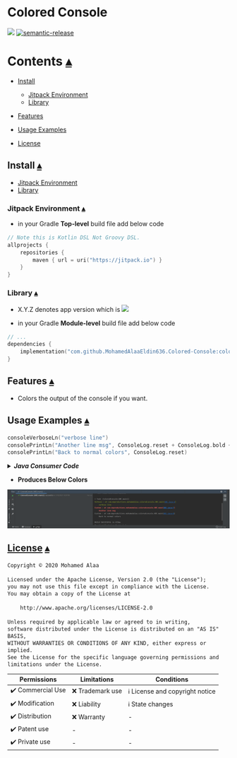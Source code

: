 # Colored Console
[![](https://jitpack.io/v/MohamedAlaaEldin636/Colored-Console.svg)](https://jitpack.io/#MohamedAlaaEldin636/Colored-Console)
[![semantic-release](https://img.shields.io/badge/%20%20%F0%9F%93%A6%F0%9F%9A%80-semantic--release-e10079.svg)](https://github.com/semantic-release/semantic-release)

# Contents [▴](#mautils-gson)

- [Install](#install-)
    - [Jitpack Environment](#jitpack-environment-)
    - [Library](#library-)

- [Features](#features-)

- [Usage Examples](#usage-examples-)

- [License](#license-)

## Install [▴](#contents-)

- [Jitpack Environment](#jitpack-environment-)
- [Library](#library-)

### Jitpack Environment [▴](#install-)

- in your Gradle **Top-level** build file add below code

``` kotlin
// Note this is Kotlin DSL Not Groovy DSL.
allprojects {
    repositories {
        maven { url = uri("https://jitpack.io") }
    }
}
```

### Library [▴](#install-)

- X.Y.Z denotes app version which is [![](https://jitpack.io/v/MohamedAlaaEldin636/Colored-Console.svg)](https://jitpack.io/#MohamedAlaaEldin636/Colored-Console)

- in your Gradle **Module-level** build file add below code

``` kotlin
// ...
dependencies {
    implementation("com.github.MohamedAlaaEldin636.Colored-Console:coloredconsole:X.Y.Z")
}
```

## Features [▴](#contents-)

- Colors the output of the console if you want.

## Usage Examples [▴](#contents-)

``` kotlin
consoleVerboseLn("verbose line")
consolePrintLn("Another line msg", ConsoleLog.reset + ConsoleLog.bold + ConsoleLog.red)
consolePrintLn("Back to normal colors", ConsoleLog.reset)
```

<details>
<summary><i><strong>Java Consumer Code</strong></i></summary>
<p>

``` java
Console.verboseLn("verbose line");
Console.printLn("Another line msg", ConsoleLog.reset + ConsoleLog.bold + ConsoleLog.red);
Console.printLn("Back to normal colors", ConsoleLog.reset);
```

</p>
</details>

- **Produces Below Colors**

![Console Output](https://github.com/MohamedAlaaEldin636/Colored-Console/blob/master/console_output.png)

## [License](https://github.com/MohamedAlaaEldin636/Colored-Console/blob/master/LICENSE) [▴](#contents-)

```
Copyright © 2020 Mohamed Alaa

Licensed under the Apache License, Version 2.0 (the "License");
you may not use this file except in compliance with the License.
You may obtain a copy of the License at

    http://www.apache.org/licenses/LICENSE-2.0

Unless required by applicable law or agreed to in writing,
software distributed under the License is distributed on an "AS IS" BASIS,
WITHOUT WARRANTIES OR CONDITIONS OF ANY KIND, either express or implied.
See the License for the specific language governing permissions and limitations under the License.
```

| Permissions         | Limitations           | Conditions   |
| ------------------- | --------------------- | ----------- |
| :heavy_check_mark: Commercial Use | :x: Trademark use | :information_source: License and copyright notice |
| :heavy_check_mark: Modification | :x: Liability | :information_source: State changes |
| :heavy_check_mark: Distribution | :x: Warranty | - |
| :heavy_check_mark: Patent use | - | - |
| :heavy_check_mark: Private use | - | - |
